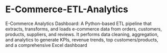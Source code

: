 # E-Commerce-ETL-Analytics
E-Commerce Analytics Dashboard: A Python-based ETL pipeline that extracts, transforms, and loads e-commerce data from orders, customers, products, suppliers, and reviews. It performs data cleaning, aggregation, and analytics to generate KPIs, revenue trends, top customers/products, and a comprehensive Excel dashboard
